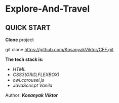Explore-And-Travel
================================================================================

QUICK START 
--------------------------------------------------------------------------------
**Clone** project 

git clone https://github.com/KosanyakViktor/CFF.git

**The tech stack is:**
* *HTML*
* *CSS3(GRID,FLEXBOX)*
* *owl.carousel.js*
* *JavaScricpt Vanila* 

Author: ***Kosanyak Viktor***
